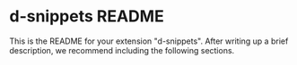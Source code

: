 # d-snippets README

This is the README for your extension "d-snippets". After writing up a brief description, we recommend including the following sections.
